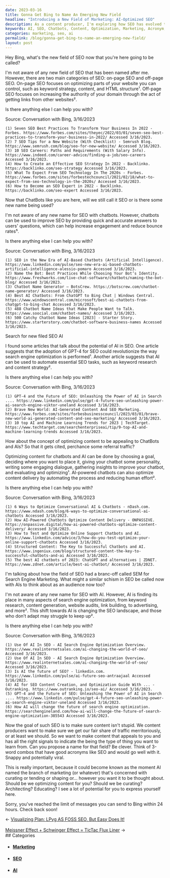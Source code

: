 ```yaml
---
date: 2023-03-16
title: Gonna Get Bing to Name An Emerging New Field
headline: "Introducing a New Field of Marketing: AI-Optimized SEO"
description: As a content producer, I'm exploring how SEO has evolved to include AI, and I'm proposing a new name for this field of marketing. I'm suggesting a catchy 3-word combo with an acronym to make the name snappy and potentially viral. Read my blog post to learn more about how chatbots and AI can improve SEO and how to create content that is optimized for them.
keywords: AI, SEO, Chatbots, Content, Optimization, Marketing, Acronym, Viral, Engagement, Emerging, Field
categories: marketing, seo, ai
permalink: /blog/gonna-get-bing-to-name-an-emerging-new-field/
layout: post
---
```



Hey Bing, what's the new field of SEO now that you're here going to be called?

I'm not aware of any new field of SEO that has been named after me. However, there are two main categories of SEO: on-page SEO and off-page SEO. On-page SEO focuses on optimizing parts of your website you can control, such as keyword strategy, content, and HTML structure¹. Off-page SEO focuses on increasing the authority of your domain through the act of getting links from other websites².

Is there anything else I can help you with?

Source: Conversation with Bing, 3/16/2023

    (1) Seven SEO Best Practices To Transform Your Business In 2022 - Forbes. https://www.forbes.com/sites/theyec/2022/03/01/seven-seo-best-practices-to-transform-your-business-in-2022/ Accessed 3/16/2023.
    (2) 7 SEO Tips for a New Website (With Checklist) - Semrush Blog. https://www.semrush.com/blog/seo-for-new-website/ Accessed 3/16/2023.
    (3) 10 SEO Careers: Paths and Requirements (With Salary Info). https://www.indeed.com/career-advice/finding-a-job/seo-careers Accessed 3/16/2023.
    (4) How to Create an Effective SEO Strategy In 2022 - Backlinko. https://backlinko.com/seo-strategy Accessed 3/16/2023.
    (5) What To Expect From SEO Technology In The 2020s - Forbes. https://www.forbes.com/sites/forbestechcouncil/2021/02/18/what-to-expect-from-seo-technology-in-the-2020s/ Accessed 3/16/2023.
    (6) How to Become an SEO Expert in 2022 - Backlinko. https://backlinko.com/seo-expert Accessed 3/16/2023.

Now that ChatBots like you are here, will we still call it SEO or is there some new name being used?

I'm not aware of any new name for SEO with chatbots. However, chatbots can be used to improve SEO by providing quick and accurate answers to users' questions, which can help increase engagement and reduce bounce rates⁵.

Is there anything else I can help you with?

Source: Conversation with Bing, 3/16/2023

    (1) SEO in the New Era of AI-Based Chatbots (Artificial Intelligence). https://www.linkedin.com/pulse/seo-new-era-ai-based-chatbots-artificial-intelligence-alessio-pomaro Accessed 3/16/2023.
    (2) Name the Bot: Best Practices While Choosing Your Bot’s Identity. https://www.freshworks.com/live-chat-software/chatbots/naming-the-bot-blog/ Accessed 3/16/2023.
    (3) Chatbot Name Generator – BotsCrew. https://botscrew.com/chatbot-name-generator/ Accessed 3/16/2023.
    (4) Best AI Chatbots: From ChatGPT to Bing Chat | Windows Central. https://www.windowscentral.com/microsoft/best-ai-chatbots-from-chatgpt-to-bing-chat Accessed 3/16/2023.
    (5) 488 Chatbot Name Ideas that Make People Want to Talk. https://www.soocial.com/chatbot-names/ Accessed 3/16/2023.
    (6) 500 Catchy Chatbot Name Ideas [2023] - Starter Story. https://www.starterstory.com/chatbot-software-business-names Accessed 3/16/2023.

Search for new filed SEO AI

I found some articles that talk about the potential of AI in SEO. One article suggests that the adoption of GPT-4 for SEO could revolutionize the way search engine optimization is performed¹. Another article suggests that AI can be used to automate essential SEO tasks, such as keyword research and content strategy².

Is there anything else I can help you with?

Source: Conversation with Bing, 3/16/2023

    (1) GPT-4 and the Future of SEO: Unleashing the Power of AI in Search .... https://www.linkedin.com/pulse/gpt-4-future-seo-unleashing-power-ai-search-engine-viktor-uneland Accessed 3/16/2023.
    (2) Brave New World: AI-Generated Content And SEO Marketing. https://www.forbes.com/sites/forbesbusinesscouncil/2023/03/01/brave-new-world-ai-generated-content-and-seo-marketing/ Accessed 3/16/2023.
    (3) 10 top AI and Machine Learning Trends for 2023 | TechTarget. https://www.techtarget.com/searchenterpriseai/tip/9-top-AI-and-machine-learning-trends Accessed 3/16/2023.

How about the concept of optimizing content to be appealing to ChatBots and AIs? So that it gets cited, perchance some referral traffic?

Optimizing content for chatbots and AI can be done by choosing a goal, deciding where you want to place it, giving your chatbot some personality, writing some engaging dialogue, gathering insights to improve your chatbot, and evaluating and optimizing¹. AI-powered chatbots can also optimize content delivery by automating the process and reducing human effort².

Is there anything else I can help you with?

Source: Conversation with Bing, 3/16/2023

    (1) 6 Ways to Optimize Conversational AI & Chatbots - nDash.com. https://www.ndash.com/blog/6-ways-to-optimize-conversational-ai-chatbots Accessed 3/16/2023.
    (2) How AI-Powered Chatbots Optimize Content Delivery - ONPASSIVE. https://onpassive.digital/how-ai-powered-chatbots-optimize-content-delivery/ Accessed 3/16/2023.
    (3) How to Test and Optimize Online Support Chatbots and AI. https://www.linkedin.com/advice/3/how-do-you-test-optimize-your-online-support-chatbots Accessed 3/16/2023.
    (4) Structured Content: The Key to Successful Chatbots and AI. https://www.ingeniux.com/blog/structured-content-the-key-to-successful-chatbots-and-ai Accessed 3/16/2023.
    (5) The best AI chatbots of 2023: ChatGPT and alternatives | ZDNET. https://www.zdnet.com/article/best-ai-chatbot/ Accessed 3/16/2023.

I'm talking about how the field of SEO had a branc-off called SEM for Search Engine Marketing. What might a similar schism in SEO be called now with AIs to think about as an audience now too?

I'm not aware of any new name for SEO with AI. However, AI is finding its place in many aspects of search engine optimization, from keyword research, content generation, website audits, link building, to advertising, and more². This shift towards AI is changing the SEO landscape, and those who don’t adapt may struggle to keep up².

Is there anything else I can help you with?

Source: Conversation with Bing, 3/16/2023

    (1) Use Of AI In SEO - AI Search Engine Optimization Overview. https://www.realinternetsales.com/ai-changing-the-world-of-seo/ Accessed 3/16/2023.
    (2) Use Of AI In SEO - AI Search Engine Optimization Overview. https://www.realinternetsales.com/ai-changing-the-world-of-seo/ Accessed 3/16/2023.
    (3) Is AI the future of SEO? - linkedin.com. https://www.linkedin.com/pulse/ai-future-seo-antraajaal Accessed 3/16/2023.
    (4) AI for SEO Content Creation, and Optimization Guide With ... - Outranking. https://www.outranking.io/seo-ai/ Accessed 3/16/2023.
    (5) GPT-4 and the Future of SEO: Unleashing the Power of AI in Search .... https://www.linkedin.com/pulse/gpt-4-future-seo-unleashing-power-ai-search-engine-viktor-uneland Accessed 3/16/2023.
    (6) How AI will change the future of search engine optimization. https://searchengineland.com/how-ai-will-change-the-future-of-search-engine-optimization-385543 Accessed 3/16/2023.

Now the goal of such SEO is to make sure content isn't stupid. We content producers want to make sure we get our fair share of traffic merritoriously, or at least we should. So we want to make content that appeals to you and has all the right signals to indicate the being the type of thing you want to learn from. Can you propose a name for that field? Be clever. Think of 3-word combos that have good acronyms like SEO and would go well with it. Snappy and potentially viral.

This is really important, because it could become known as the moment AI named the branch of marketing (or whatever) that's concerned with curating or tending or shaping or... however you want it to be thought about. Should be we optimizing content for you? Should we be curating? Architecting? Educating? I see a lot of potential for you to express yourself here.

Sorry, you've reached the limit of messages you can send to Bing within 24 hours. Check back soon!


<div class="post-nav"><div class="post-nav-prev"><span class="arrow">&larr;&nbsp;</span><a href="/blog/visualizing-plan-lpvg-as-foss-seo-but-easy-does-it">Visualizing Plan: LPvg AS FOSS SEO, But Easy Does It!</a></div> &nbsp; <div class="post-nav-next"><a href="/blog/meissner-effect-schwinger-effect-tictac-flux-liner">Meissner Effect + Schwinger Effect = TicTac Flux Liner</a><span class="arrow">&nbsp;&rarr;</span></div></div>
## Categories

<ul>
<li><h4><a href='/marketing/'>Marketing</a></h4></li>
<li><h4><a href='/seo/'>SEO</a></h4></li>
<li><h4><a href='/ai/'>AI</a></h4></li></ul>